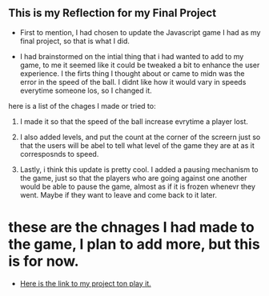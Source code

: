 ## This is my Reflection for my Final Project


- First to mention, I had chosen to update the Javascript game I had as my final project, so that is what I did. 

*  I had brainstormed on the intial thing that i had wanted to add to my game, to me it seemed like it could be tweaked a bit to enhance the user experience. I the firts thing I thought about or came to midn was the error in the speed of the ball. I didnt like how it would vary in speeds everytime someone los, so I changed it.

 here is a list of the chages I made or tried to:

 1. I made it so that the speed of the ball increase evrytime a player lost.

 2. I also added levels, and put the count at the corner of the screern just so that the users will be abel to tell what level of the game they are at as it corresposnds to speed.

 3. Lastly, i think this update is pretty cool. I added a pausing mechanism to the game, just so that the players who are going against one another would be able to pause the game, almost as if it is frozen whenevr they went. Maybe if they want to leave and come back to it later. 


# these are the chnages I had made to the game, I plan to add more, but this is for now. 








   * [Here is the link to my project ton play it.](https://nehe1278.github.io/PingPongDesign.html)
